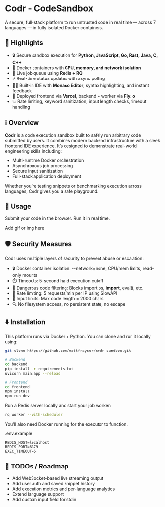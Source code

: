 # Codr - CodeSandbox  
A secure, full-stack platform to run untrusted code in real time — across 7 languages — in fully isolated Docker containers.

## 🌟 Highlights

- 🔒 Secure sandbox execution for **Python, JavaScript, Go, Rust, Java, C, C++**
- 🐳 Docker containers with **CPU, memory, and network isolation**
- 🧠 Live job queue using **Redis + RQ**
- ⚡ Real-time status updates with async polling
- 🧑‍💻 Built-in IDE with **Monaco Editor**, syntax highlighting, and instant feedback
- 🚀 Deployed frontend via **Vercel**, backend + worker via **Fly.io**
- 💥 Rate limiting, keyword sanitization, input length checks, timeout handling

## ℹ️ Overview

**Codr** is a code execution sandbox built to safely run arbitrary code submitted by users. It combines modern backend infrastructure with a sleek frontend IDE experience. It’s designed to demonstrate real-world engineering skills including:

- Multi-runtime Docker orchestration
- Asynchronous job processing
- Secure input sanitization
- Full-stack application deployment

Whether you're testing snippets or benchmarking execution across languages, Codr gives you a safe playground.

## 🚀 Usage

Submit your code in the browser. Run it in real time.

Add gif or img here

## 🛡️ Security Measures

Codr uses multiple layers of security to prevent abuse or escalation:

- 🔒 Docker container isolation: --network=none, CPU/mem limits, read-only mounts
- ⏱️ Timeouts: 5-second hard execution cutoff
- 🚫 Dangerous code filtering: Blocks import os, __import__, eval(), etc.
- 🧱 Rate limiting: 5 requests/min per IP using SlowAPI
- 📏 Input limits: Max code length = 2000 chars
- 🔍 No filesystem access, no persistent state, no escape

## ⬇️ Installation

This platform runs via Docker + Python. You can clone and run it locally using:

```bash
git clone https://github.com/mattfrayser/codr-sandbox.git

# Backend
cd backend
pip install -r requirements.txt
uvicorn main:app --reload

# Frontend
cd frontend
npm install
npm run dev
```

Run a Redis server locally and start your job worker:

```bash
rq worker --with-scheduler
```
You’ll also need Docker running for the executor to function.

.env.example
```.env
REDIS_HOST=localhost
REDIS_PORT=6379
EXEC_TIMEOUT=5
```

## 💭 TODOs / Roadmap
- Add WebSocket-based live streaming output
- Add user auth and saved snippet history
- Add execution metrics and per-language analytics
- Extend language support
- Add custom input field for stdin
